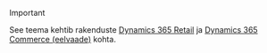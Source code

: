 > [!IMPORTANT]
> See teema kehtib rakenduste [Dynamics 365 Retail](../index.md) ja [Dynamics 365 Commerce (eelvaade)](../../commerce/index.md) kohta.
